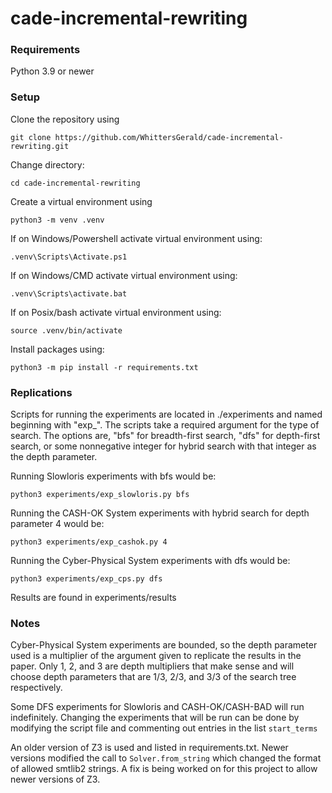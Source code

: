 # cade-incremental-rewriting

### Requirements

Python 3.9 or newer


### Setup

Clone the repository using 

`git clone https://github.com/WhittersGerald/cade-incremental-rewriting.git`

Change directory:

`cd cade-incremental-rewriting`

Create a virtual environment using 

`python3 -m venv .venv`

If on Windows/Powershell activate virtual environment using:

`.venv\Scripts\Activate.ps1`

If on Windows/CMD activate virtual environment using:

`.venv\Scripts\activate.bat`

If on Posix/bash activate virtual environment using:

`source .venv/bin/activate`

Install packages using:

`python3 -m pip install -r requirements.txt`



### Replications

Scripts for running the experiments are located in ./experiments and named beginning with "exp_". The scripts
take a required argument for the type of search. The options are, "bfs" for breadth-first search, "dfs" for depth-first search, 
or some nonnegative integer for hybrid search with that integer as the depth parameter.

Running Slowloris experiments with bfs would be:

`python3 experiments/exp_slowloris.py bfs`

Running the CASH-OK System experiments with hybrid search for depth parameter 4 would be:

`python3 experiments/exp_cashok.py 4`

Running the Cyber-Physical System experiments with dfs would be:

`python3 experiments/exp_cps.py dfs`


Results are found in experiments/results

### Notes

Cyber-Physical System experiments are bounded, so the depth parameter used is a multiplier of the
argument given to replicate the results in the paper. Only 1, 2, and 3 are depth multipliers that make sense and will
choose depth parameters that are 1/3, 2/3, and 3/3 of the search tree respectively.

Some DFS experiments for Slowloris and CASH-OK/CASH-BAD will run indefinitely. Changing the experiments that will be run
can be done by modifying the script file and commenting out entries in the list `start_terms`

An older version of Z3 is used and listed in requirements.txt. Newer versions modified the call to `Solver.from_string` which
changed the format of allowed smtlib2 strings. A fix is being worked on for this project to allow newer versions of Z3.